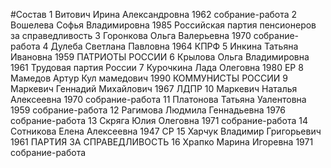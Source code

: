 #Состав
1 Витович Ирина Александровна 1962 собрание-работа
2 Вошелева Софья Владимировна 1985 Российская партия пенсионеров за справедливость
3 Горонкова Ольга Валерьевна 1970 собрание-работа
4 Дулеба Светлана Павловна 1964 КПРФ
5 Инкина Татьяна Ивановна 1959 ПАТРИОТЫ РОССИИ
6 Крылова Ольга Владимировна 1961 Трудовая партия России
7 Курочкина Лада Олеговна 1980 ЕР
8 Мамедов Артур Кул мамедович 1990 КОММУНИСТЫ РОССИИ
9 Маркевич Геннадий Михайлович 1967 ЛДПР
10 Маркевич Наталья Алексеевна 1970 собрание-работа
11 Платонова Татьяна Уалентовна 1959 собрание-работа
12 Рагимова Людмила Геннадьевна 1976 собрание-работа
13 Скряга Юлия Олеговна 1971 собрание-работа
14 Сотникова Елена Алексеевна 1947 СР
15 Харчук Владимир Григорьевич 1961 ПАРТИЯ ЗА СПРАВЕДЛИВОСТЬ
16 Храпко Марина Игоревна 1971 собрание-работа
